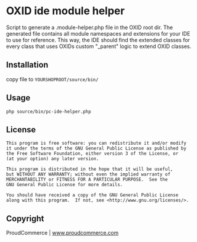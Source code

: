 # OXID ide module helper

Script to generate a .module-helper.php file in the OXID root dir.
The generated file contains all module namespaces and extensions for your IDE to use for reference.
This way, the IDE should find the extended classes for every class that uses OXIDs custom "_parent" logic to extend OXID classes.

## Installation

copy file to `YOURSHOPROOT/source/bin/`

## Usage

`php source/bin/pc-ide-helper.php`

## License

    This program is free software: you can redistribute it and/or modify
    it under the terms of the GNU General Public License as published by
    the Free Software Foundation, either version 3 of the License, or
    (at your option) any later version.

    This program is distributed in the hope that it will be useful,
    but WITHOUT ANY WARRANTY; without even the implied warranty of
    MERCHANTABILITY or FITNESS FOR A PARTICULAR PURPOSE.  See the
    GNU General Public License for more details.

    You should have received a copy of the GNU General Public License
    along with this program.  If not, see <http://www.gnu.org/licenses/>.

## Copyright

ProudCommerce | www.proudcommerce.com
